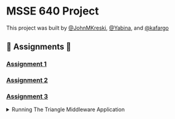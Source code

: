 # MSSE 640 Project

This project was built by [@JohnMKreski](https://github.com/JohnMKreski), [@Yabina](https://github.com/Yabina), and [@kafargo](https://github.com/kafargo)

## :microscope: Assignments :test_tube:

### [Assignment 1](./Docs/Assignment_1.md)

### [Assignment 2](./Docs/Assignment_2.md)

### [Assignment 3](./Docs/Assignment_3.md)

<details>

<summary>Running The Triangle Middleware Application</summary>

# Triangle Middleware Application

This project is a Spring Boot application that provides a RESTful API to determine the type of triangle based on the lengths of its sides. The application includes a POST endpoint that accepts three values representing the lengths of the sides of a triangle and returns whether the triangle is scalene, isosceles, or equilateral.

## Getting Started

### Prerequisites

- Java 11 or higher
- Maven

### Running the Application

1. Build the application using Maven:

   ```
   mvn clean install
   ```

2. Run the application:
   ```
   mvn spring-boot:run
   ```

### Accessing the API

Once the application is running, you can access the API at `http://localhost:8080/swagger-ui.html`.

### Testing

Unit tests can be run by running the folliwing command:

```
mvn test
```

## Running the app in a Docker Container

1. Start Docker Desktop

2. Build the Jar:

```
mvn clean package
```

3. Build the Docker Image:

```
docker build -t triangle-middleware-app .
```

4. Run the image in docker. Select optional settings and be sure to specify the port

![image](./docs/img/Docker_image_settings.png)

![image](./docs/img/docker_image.png)

5. Navigate to http://localhost:8080/

## License

This project is licensed under the MIT License.

</details>
